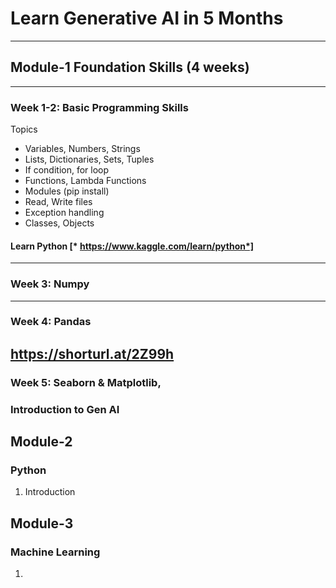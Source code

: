 # Learn Generative AI in 5 Months 
-----------------------------
## Module-1 Foundation Skills (4 weeks)
------------------------------------
 ### Week 1-2: Basic Programming Skills
 Topics
* Variables, Numbers, Strings
* Lists, Dictionaries, Sets, Tuples
* If condition, for loop
* Functions, Lambda Functions
*  Modules (pip install)
*  Read, Write files
*  Exception handling
*  Classes, Objects
 #### Learn Python [* https://www.kaggle.com/learn/python*]


 --------------------------
 ### Week 3: Numpy
---------------------
 ### Week 4: Pandas
 https://shorturl.at/2Z99h
------------------------
### Week 5: Seaborn & Matplotlib,




### Introduction to Gen AI

## Module-2
### Python
1. Introduction

## Module-3
### Machine Learning
1. 
